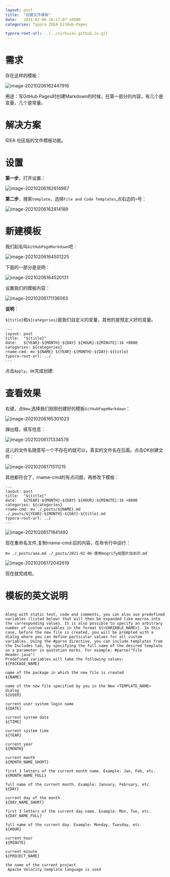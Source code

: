 ```yaml
---
layout: post
title:  "创建文件模板"
date:   2021-02-06 16:27:07 +0800
categories: Typora IDEA GitHub-Pages

typora-root-url: ../../virhuiai.github.io.git
---
```


# 需求

存在这样的模板：

![image-20210206162447916](/assets/2021-02-06-IDEA创建文件模板.assets/image-20210206162447916.png)

用途：写GitHub Pages时创建Markdown的时候，在第一部分的内容，有几个是变量，几个是常量。

# 解决方案

IDEA 社区版的文件模板功能。

# 设置

**第一步**，打开设置：

![image-20210206162614967](/assets/2021-02-06-IDEA创建文件模板.assets/image-20210206162614967.png)

**第二步**，搜索`template`，选择`File and Code Templates`,点右边的`+`号：

![image-20210206162814189](/assets/2021-02-06-IDEA创建文件模板.assets/image-20210206162814189.png)

# 新建模板

我们起名叫`GitHubPageMarkdown`吧：

![image-20210206164501225](/assets/2021-02-06-IDEA创建文件模板.assets/image-20210206164501225.png)

下面的一部分是说明：

![image-20210206164520131](/assets/2021-02-06-IDEA创建文件模板.assets/image-20210206164520131.png)

设置我们的模板内容：

![image-20210206171136063](/assets/2021-02-06-IDEA创建文件模板.assets/image-20210206171136063.png)

**说明**：

`${title}`和`${categories}`是我们自定义的变量，其他的是预定义好的变量。



```
---
layout: post
title:  "${title}"
date:   ${YEAR}-${MONTH}-${DAY} ${HOUR}:${MINUTE}:16 +0800
categories: ${categories}
rname-cmd: mv ${NAME} ${YEAR}-${MONTH}-${DAY}-${title}
typora-root-url: ../
---
```



点击`Apply`，`OK`完成创建:



# 查看效果

右键，点`New`,选择我们刚刚创建好的模板`GitHubPageMarkdown`：

![image-20210206165301023](/assets/2021-02-06-IDEA创建文件模板.assets/image-20210206165301023.png)

弹出框，填写信息：

![image-20210206171334578](/assets/2021-02-06-IDEA创建文件模板.assets/image-20210206171334578.png)

这儿的文件名随意写一个不存在的就可以，真实的文件名在后面。点击OK创建文件：

![image-20210206171511215](/assets/2021-02-06-IDEA创建文件模板.assets/image-20210206171511215.png)

其他都符合了，rname-cmd的有点问题，再修改下模板：



```
---
layout: post
title:  "${title}"
date:   ${YEAR}-${MONTH}-${DAY} ${HOUR}:${MINUTE}:16 +0800
categories: ${categories}
rname-cmd: mv ./_posts/${NAME}.md ./_posts/${YEAR}-${MONTH}-${DAY}-${title}.md
typora-root-url: ../
---
```



![image-20210206171841492](/assets/2021-02-06-IDEA创建文件模板.assets/image-20210206171841492.png)



现在重命名文件,复制rname-cmd:后的内容，在命令行中运行：



```
mv ./_posts/aaa.md ./_posts/2021-02-06-使用mogrify给图片加水印.md
```





![image-20210206172042619](/assets/2021-02-06-IDEA创建文件模板.assets/image-20210206172042619.png)



现在就完成啦。



# 模板的英文说明



```

Along with static text, code and comments, you can also use predefined variables (listed below) that will then be expanded like macros into the corresponding values. It is also possible to specify an arbitrary number of custom variables in the format ${<VARIABLE_NAME>}. In this case, before the new file is created, you will be prompted with a dialog where you can define particular values for all custom variables. Using the #parse directive, you can include templates from the Includes tab, by specifying the full name of the desired template as a parameter in quotation marks. For example: #parse("File Header.java") 
Predefined variables will take the following values:
${PACKAGE_NAME}
 
name of the package in which the new file is created
${NAME}
 
name of the new file specified by you in the New <TEMPLATE_NAME> dialog
${USER}
 
current user system login name
${DATE}
 
current system date
${TIME}
 
current system time
${YEAR}
 
current year
${MONTH}
 
current month
${MONTH_NAME_SHORT}
 
first 3 letters of the current month name. Example: Jan, Feb, etc.
${MONTH_NAME_FULL}
 
full name of the current month. Example: January, February, etc.
${DAY}
 
current day of the month
${DAY_NAME_SHORT}
 
first 3 letters of the current day name. Example: Mon, Tue, etc.
${DAY_NAME_FULL}
 
full name of the current day. Example: Monday, Tuesday, etc.
${HOUR}
 
current hour
${MINUTE}
 
current minute
${PROJECT_NAME}
 
the name of the current project
 Apache Velocity template language is used
```

